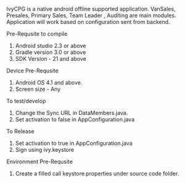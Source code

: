 IvyCPG is a native android offline supported application. VanSales, Presales, Primary Sales, Team Leader , Auditing are main modules. Application will work based on configuration sent from backend.

Pre-Requsite to compile

1. Android studio 2.3 or above
2. Gradle version 3.0 or above
3. SDK Version - 21 and above

Device Pre-Requsite

1. Android OS 4.1 and above.
2. Screen size - Any

To test/develop

1. Change the Sync URL in DataMembers.java. 
2. Set activation to false in AppConfiguration.java

To Release

1. Set activation to true in AppConfiguration.java
2. Sign using ivy.keystore

Environment Pre-Requsite

1. Create a filled call keystore.properties under source code folder.

